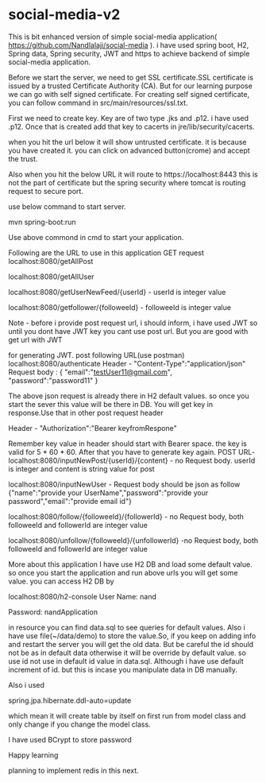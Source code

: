 # social-media-v2
This is bit enhanced version of simple social-media application( https://github.com/Nandlalaji/social-media ). i have used spring boot, H2, Spring data, Spring security, JWT and https to achieve backend of simple social-media application.

Before we start the server, we need to get SSL certificate.SSL certificate is issued by a trusted Certificate Authority (CA). But for our learning purpose we can go with self signed certificate. For creating self signed certificate, you can follow command in src/main/resources/ssl.txt. 

First we need to create key. Key are of two type .jks and .p12. i have used .p12. Once that is created add that key to cacerts in jre/lib/security/cacerts.

when you hit the url below it will show untrusted certificate. it is because you have created it. you can click on advanced button(crome) and accept the trust. 

Also when you hit the below URL it will route to https://localhost:8443 this is not the part of certificate but the spring security where tomcat is routing request to secure port. 

use below command to start server.

mvn spring-boot:run

Use above commond in cmd to start your application.

Following are the URL to use in this application
GET request 
localhost:8080/getAllPost

localhost:8080/getAllUser

localhost:8080/getUserNewFeed/{userId}    - userId is integer value

localhost:8080/getfollower/{followeeId}    - followeeId is integer value

Note - before i provide post request url, i should inform, i have used JWT so until you dont have JWT key you cant use post url. But you are good with get url with JWT

for generating JWT.
post following URL(use postman)
localhost:8080/authenticate
Header -  "Content-Type":"application/json"
Request body :
{
	"email":"testUser11@gmail.com",
	"password":"password11"
}

The above json request is already there in H2 default values. so once you start the sever this value will be there in DB.
You will get key in response.Use that in other post request header

Header - "Authorization":"Bearer keyfromRespone"

Remember key value in header should start with Bearer space.
the key is valid for 5 * 60 * 60. After that you have to generate key again.
POST URL-
localhost:8080/inputNewPost/{userId}/{content}    - no Request body. userId is integer and content is string value for post

localhost:8080/inputNewUser      - Request body should be json as follow
{"name":"provide your UserName","password":"provide your password","email":"provide email id"}

localhost:8080/follow/{followeeId}/{followerId} - no Request body, both followeeId and followerId are integer value

localhost:8080/unfollow/{followeeId}/{unfollowerId}  -no Request body, both followeeId and followerId are integer value


More about this application
I have use H2 DB and load some default value. so once you start the application and run above urls you will get some value. you can access H2 DB by

localhost:8080/h2-console
User Name: nand

Password: nandApplication

in resource you can find data.sql to see queries for default values. Also i have use file(~/data/demo) to store the value.So, if you keep on adding info and restart the server you will get the old data. But be careful the id should not be as in default data otherwise it will be override by default value. so use id not use in default id value in data.sql. Although i have use default increment of id. but this is incase you manipulate data in DB manually.

Also i used

spring.jpa.hibernate.ddl-auto=update

which mean it will create table by itself on first run from model class and only change if you change the model class.

I have used BCrypt to store password

Happy learning

planning to implement redis in this next.

